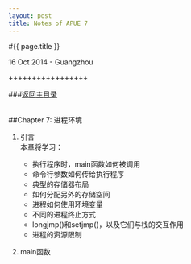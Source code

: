 ```yaml
---
layout: post
title: Notes of APUE 7
---
```


#{{ page.title }}  
<p class="meta">16 Oct 2014 - Guangzhou</p>   
+++++++++++++++++  

###[返回主目录][]  
<br>

##Chapter 7: 进程环境
1. 引言  
    本章将学习：  
    * 执行程序时，main函数如何被调用
    * 命令行参数如何传给执行程序
    * 典型的存储器布局
    * 如何分配另外的存储空间
    * 进程如何使用环境变量
    * 不同的进程终止方式
    * longjmp()和setjmp()，以及它们与栈的交互作用
    * 进程的资源限制

2. main函数  




<br>  

[返回主目录]: /2014/09/22/notes-of-apue.html
